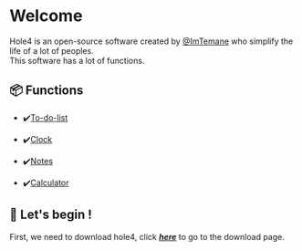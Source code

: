 # Welcome

Hole4 is an open-source software created by [@ImTemane](https://github.com/ImTemane) who simplify the life of a lot of peoples.  
This software has a lot of functions.  

## 📦 Functions

- ✔️[To-do-list](functions.md#to-do-list)

- ✔️[Clock](functions.md#clock)

- ✔️[Notes](functions.md#notes)

- ✔️[Calculator](functions.md#calculator)

## 🏃 Let's begin !

First, we need to download hole4, click ***[here](1download.md)*** to go to the download page.
